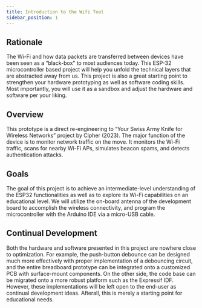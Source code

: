 ```yaml
---
title: Introduction to the Wifi Tool
sidebar_position: 1
---
```

## Rationale
The Wi-Fi and how data packets are transferred between devices have been seen as a
“black-box” to most audiences today. This ESP-32 microcontroller based project will help
you unfold the technical layers that are abstracted away from us. This project is also a great
starting point to strengthen your hardware prototyping as well as software coding skills.
Most importantly, you will use it as a sandbox and adjust the hardware and software per
your liking.

## Overview
This prototype is a direct re-engineering to “Your Swiss Army Knife for Wireless Networks”
project by Cipher (2023). The major function of the device is to monitor network traffic on
the move. It monitors the Wi-Fi traffic, scans for nearby Wi-Fi APs, simulates beacon spams,
and detects authentication attacks.

## Goals
The goal of this project is to achieve an intermediate-level understanding of the ESP32
functionalities as well as to explore its Wi-Fi capabilities on an educational level. We will
utilize the on-board antenna of the development board to accomplish the wireless
connectivity, and program the microcontroller with the Arduino IDE via a micro-USB cable.

## Continual Development
Both the hardware and software presented in this project are nowhere close to
optimization. For example, the push-button debounce can be designed much more
effectively with proper implementation of a debouncing circuit, and the entire breadboard
prototype can be integrated onto a customized PCB with surface-mount components. On
the other side, the code base can be migrated onto a more robust platform such as the
Expressif IDF. However, these implementations will be left open to the end-user as
continual development ideas. Afterall, this is merely a starting point for educational needs.